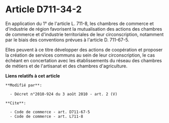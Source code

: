 # Article D711-34-2

En application du 1° de l'article L. 711-8, les chambres de commerce et d'industrie de région favorisent la mutualisation des
actions des chambres de commerce et d'industrie territoriales de leur circonscription, notamment par le biais des conventions
prévues à l'article D. 711-67-5. 

Elles peuvent à ce titre développer des actions de coopération et proposer la création de services communs au sein de leur
circonscription, le cas échéant en concertation avec les établissements du réseau des chambres de métiers et de l'artisanat
et des chambres d'agriculture.

**Liens relatifs à cet article**

	**Modifié par**:

	  - Décret n°2010-924 du 3 août 2010 - art. 2 (V)

	**Cite**:

	  - Code de commerce - art. D711-67-5
	  - Code de commerce - art. L711-8
